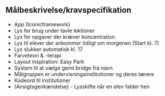 ## Målbeskrivelse/kravspecifikation
* App (Iconicframework)
* Lys for brug under tavle lektioner
* Lys for opgaver der kræver koncentration
* Lys til elever der ankommer tidligt om morgenen (Start kl. 7)
* Lys slukker automatisk kl. 17
* Farveteori & -terapi
* Layout inspiration: Easy Park
* System til at vælge gemt bridge fra navn
* Målgruppen er undervisningsinstitutioner og deres lærere
* Kodeord til institutioner
* (Ansigtsgenkændelse) - Lysskifte når en elev falder hen